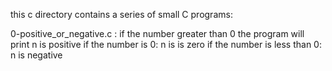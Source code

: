 this c directory contains a series of small C programs:

0-positive_or_negative.c : if the number greater than 0 the program will print n is positive
if the number is 0: n is is zero
if the number is less than 0: n is negative

